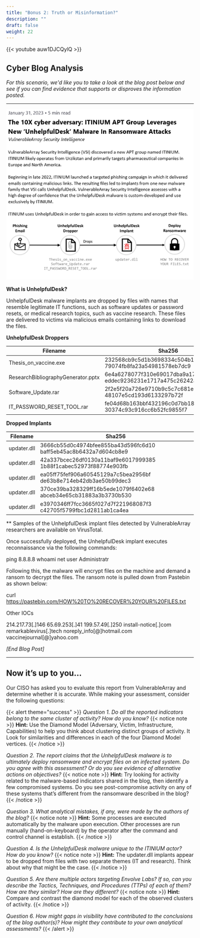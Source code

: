 ```yaml
---
title: "Bonus 2: Truth or Misinformation?"
description: ""
draft: false
weight: 22
---
```


{{< youtube auw1DJCQylQ >}}

## Cyber Blog Analysis

*For this scenario, we'd like you to take a look at the blog post below and see if you can find evidence that supports or disproves the information posted.*

------------------------------------------------------
<img src= "https://github.com/bgrant34/workshops/blob/master/content/english/kusto-kc7/Images/blog1.png?raw=true" alt= “” width="value" height="value">


**What is UnhelpfulDesk?** 
 
UnhelpfulDesk malware implants are dropped by files with names that resemble legitimate IT functions, such as software updates or password resets, or medical research topics, such as vaccine research. These files are delivered to victims via malicious emails containing links to download the files.  
 
 
 
**UnhelpfulDesk Droppers** 
 
| Filename 	| Sha256     |
| --------------- | ------------------------------------------------------- |
|Thesis_on_vaccine.exe 	| 232568cb9c5d1b3698334c504b173e637826d 79074fb8fa23a54981578eb7dc9   |
|ResearchBibliographyGenerator.pptx 	| 6e4a6278077f310e69017dba9a173d9d27 eddec9236231e1717a475c26242ae6    |
|Software_Update.rar |	2f2e5f20a726e9710b9c5c7c681e66240f854acd 48107e5cd193d6133297b72f    |
|IT_PASSWORD_RESET_TOOL.rar |	fe04d68b163bbf432196c0d7bb184176a42606 30374c93c916cc6b52fc9855f7 |
 
**Dropped Implants** 
 
|Filename 	| Sha256 |
| --- | --- | 
|updater.dll |	3666cb55d0c4974bfee855ba43d596fc6d10 baff5eb45ac8b6432a7d604cb8e9 | 
|updater.dll |	42a337bcec26df0130a11baf9e6017999385 1b88f1cabec52973f88774e903fb | 
|updater.dll |	ea05ff75fef906a60545129a7c5bea2956bf de63b8e714eb42db3ae50b99dec3 | 
|updater.dll |  370ce39ba328329ff16b5ede1079f6402e68 abceb34e65cb31883a3b3730b530 | 
|updater.dll |	e3970346ff7fcc3665f027d7f221968087f3 c42705f5799fbc1d2811ab1ca4ea | 
 
 
 
** Samples of the UnhelpfulDesk implant files detected by VulnerableArray researchers are available on VirusTotal. 
 
Once successfully deployed, the UnhelpfulDesk implant executes reconnaissance via the following commands: 
 
ping 8.8.8.8 whoami 
net user Administratr 
 
Following this, the malware will encrypt files on the machine and demand a ransom to decrypt the files. The ransom note is pulled down from Pastebin as shown below: 
 
curl https://pastebin.com/HOW%20TO%20RECOVER%20YOUR%20FILES.txt 
 
Other IOCs 
 
214.217.73[.]146 
65.69.253[.]41 199.57.49[.]250 install-notice[.]com remarkablevirus[.]tech noreply_info[@]hotmail.com 
vaccinejournal[@]yahoo.com 

*[End Blog Post]*

-----------------------------------------------------

## Now it’s up to you… 
 
Our CISO has asked you to evaluate this report from VulnerableArray and determine whether it is accurate. While making your assessment, consider the following questions: 

{{< alert theme="success" >}} 
*Question 1.	Do all the reported indicators belong to the same cluster of activity? How do you know?*
 {{< notice note >}}
  **Hint:** Use the Diamond Model (Adversary, Victim, Infrastructure, Capabilities) to help you think about clustering distinct groups of activity. It Look for similarities and differences in each of the four Diamond Model vertices.  {{< /notice >}}
 
*Question 2.	The report claims that the UnhelpfulDesk malware is to ultimately deploy ransomware and encrypt files on an infected system. Do you agree with this assessment? Or do you see evidence of alternative actions on objectives?*
 {{< notice note >}}
  **Hint:** Try looking for activity related to the malware-based indicators shared in the blog, then identify a few compromised systems. Do you see post-compromise activity on any of these systems that’s different from the ransomware described in the blog? {{< /notice >}}
 
*Question 3.	What analytical mistakes, if any, were made by the authors of the blog?* 
 {{< notice note >}}
  **Hint:** Some processes are executed automatically by the malware upon execution. Other processes are run manually (hand-on-keyboard) by the operator after the command and control channel is establish. {{< /notice >}}
 
 
*Question 4.	Is the UnhelpfulDesk malware unique to the ITINIUM actor? How do you know?* 
 {{< notice note >}}
  **Hint:** The updater.dll implants appear to be dropped from files with two separate themes (IT and research). Think about why that might be the case.  {{< /notice >}}
 
*Question 5.	Are there multiple actors targeting Envolve Labs? If so, can you describe the Tactics, Techniques, and Procedures (TTPs) of each of them? How are they similar? How are they different?* 
{{< notice note >}}
  **Hint:** Compare and contrast the diamond model for each of the observed clusters of activity. {{< /notice >}}
 
*Question 6. How might gaps in visibility have contributed to the conclusions of the blog author(s)? How might they contribute to your own analytical assessments?*
{{< /alert >}}